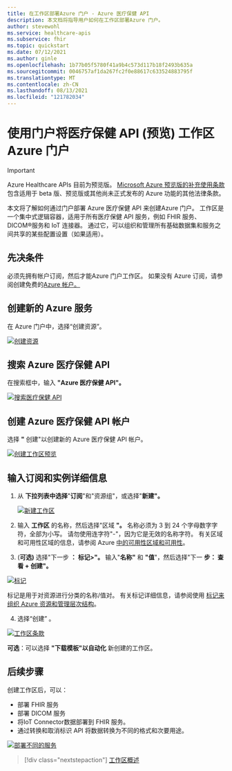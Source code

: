 ```yaml
---
title: 在工作区部署Azure 门户 - Azure 医疗保健 API
description: 本文档将指导用户如何在工作区部署Azure 门户。
author: stevewohl
ms.service: healthcare-apis
ms.subservice: fhir
ms.topic: quickstart
ms.date: 07/12/2021
ms.author: ginle
ms.openlocfilehash: 1b77b05f5780f41a9b4c573d117b18f2493b635a
ms.sourcegitcommit: 0046757af1da267fc2f0e88617c633524883795f
ms.translationtype: MT
ms.contentlocale: zh-CN
ms.lasthandoff: 08/13/2021
ms.locfileid: "121782034"
---
```

# <a name="deploy-healthcare-apis-preview-workspace-using-azure-portal"></a>使用门户将医疗保健 API (预览) 工作区Azure 门户

> [!IMPORTANT]
> Azure Healthcare APIs 目前为预览版。 [Microsoft Azure 预览版的补充使用条款](https://azure.microsoft.com/support/legal/preview-supplemental-terms/)包含适用于 beta 版、预览版或其他尚未正式发布的 Azure 功能的其他法律条款。

本文将了解如何通过门户部署 Azure 医疗保健 API 来创建Azure 门户。 工作区是一个集中式逻辑容器，适用于所有医疗保健 API 服务，例如 FHIR 服务、DICOM®服务和 IoT 连接器。 通过它，可以组织和管理所有基础数据集和服务之间共享的某些配置设置（如果适用）。


## <a name="prerequisite"></a>先决条件

必须先拥有帐户订阅，然后才能Azure 门户工作区。 如果没有 Azure 订阅，请参阅创建免费的[Azure 帐户。](https://azure.microsoft.com/free/search/?OCID=AID2100131_SEM_c4b0772dc7df1f075552174a854fd4bc:G:s&ef_id=c4b0772dc7df1f075552174a854fd4bc:G:s&msclkid=c4b0772dc7df1f075552174a854fd4bc)

## <a name="create-new-azure-service"></a>创建新的 Azure 服务

在 Azure 门户中，选择“创建资源”。

[![创建资源 ](media/create-resource.png) ](media/create-resource.png#lightbox)

## <a name="search-for-azure-healthcare-apis"></a>搜索 Azure 医疗保健 API

在搜索框中，输入 **"Azure 医疗保健 API"。**

[![搜索医疗保健 API ](media/search-for-healthcare-apis.png) ](media/search-for-healthcare-apis.png#lightbox)

## <a name="create-azure-healthcare-api-account"></a>创建 Azure 医疗保健 API 帐户

选择 **"** 创建"以创建新的 Azure 医疗保健 API 帐户。

   [![创建工作区预览 ](media/create-workspace-preview.png) ](media/create-workspace-preview.png#lightbox)

## <a name="enter-subscription-and-instance-details"></a>输入订阅和实例详细信息

1. 从 **下拉列表中选择**"**订阅**"和"资源组"，或选择"**新建"。**

   [![新建工作区 ](media/create-healthcare-api-workspace-new.png) ](media/create-healthcare-api-workspace-new.png#lightbox)

2. 输入 **工作区** 的名称，然后选择"区域 **"。** 名称必须为 3 到 24 个字母数字字符，全部为小写。 请勿使用连字符"-"，因为它是无效的名称字符。 有关区域和可用性区域的信息，请参阅 Azure [中的可用性区域和可用性](../availability-zones/az-overview.md)。

3.  (**可选)** 选择"下一步 **： 标记>"。** 输入"**名称"** 和 **"值**"，然后选择"下一 **步： 查看 + 创建"。** 

   [![标记 ](media/tags-new.png) ](media/tags-new.png#lightbox)

   标记是用于对资源进行分类的名称/值对。 有关标记详细信息，请参阅使用 [标记来组织 Azure 资源和管理层次结构](.././azure-resource-manager/management/tag-resources.md)。

4. 选择“创建”  。

[![工作区条款 ](media/workspace-terms.png) ](media/workspace-terms.png)


   **可选**：可以选择 **"下载模板"以自动化** 新创建的工作区。


## <a name="next-steps"></a>后续步骤

创建工作区后，可以：

* 部署 FHIR 服务
* 部署 DICOM 服务
* 将IoT Connector数据部署到 FHIR 服务。
* 通过转换和取消标识 API 将数据转换为不同的格式和次要用途。


[![部署不同的服务 ](media/healthcare-apis-deploy-services.png) ](media/healthcare-apis-deploy-services.png)

>[!div class="nextstepaction"]
>[工作区概述](workspace-overview.md)

